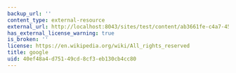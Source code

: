 ```yaml
---
backup_url: ''
content_type: external-resource
external_url: http://localhost:8043/sites/test/content/ab3661fe-c4a7-4568-8424-eb11c70db961/?ocw_resource_link_uuid=ab3661fe-c4a7-4568-8424-eb11c70db961&ocw_resource_link_suffix=
has_external_license_warning: true
is_broken: ''
license: https://en.wikipedia.org/wiki/All_rights_reserved
title: google
uid: 40ef48a4-d751-49cd-8cf3-eb130cb4cc80
---
```

